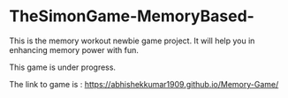# TheSimonGame-MemoryBased-
This is the memory workout newbie game project. It will help you in enhancing memory power with fun.


This game is under progress.

The link to game is :
https://abhishekkumar1909.github.io/Memory-Game/
